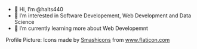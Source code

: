 - 👋 Hi, I’m @halts440
- 👀 I’m interested in Software Developement, Web Development and Data Science
- 🌱 I’m currently learning more about Web Developemnt

Profile Picture: Icons made by <a href="https://www.flaticon.com/authors/smashicons" title="Smashicons">Smashicons</a> from <a href="https://www.flaticon.com/" title="Flaticon">www.flaticon.com</a>
<!---
halts440/halts440 is a ✨ special ✨ repository because its `README.md` (this file) appears on your GitHub profile.
You can click the Preview link to take a look at your changes.
--->
